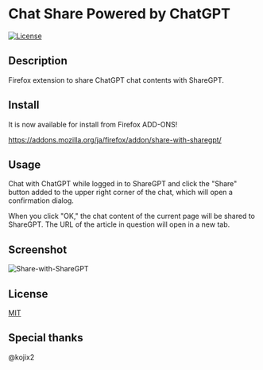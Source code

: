 # Chat Share Powered by ChatGPT

[![License](https://img.shields.io/github/license/hidao80/Share-with-ShareGPT)](/LICENSE)

## Description

Firefox extension to share ChatGPT chat contents with ShareGPT.

## Install

It is now available for install from Firefox ADD-ONS!

<https://addons.mozilla.org/ja/firefox/addon/share-with-sharegpt/>

## Usage

Chat with ChatGPT while logged in to ShareGPT and click the "Share" button added to the upper right corner of the chat, which will open a confirmation dialog.

When you click "OK," the chat content of the current page will be shared to ShareGPT. The URL of the article in question will open in a new tab.

## Screenshot

![Share-with-ShareGPT](https://github.com/hidao80/Share-with-ShareGPT/assets/8155294/b046abc5-79b8-47ca-8891-154f2818ffe5)

## License

[MIT](/LICENSE)

## Special thanks

@kojix2
